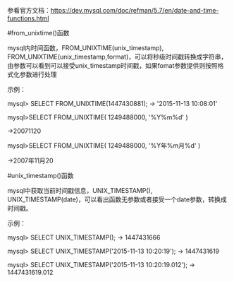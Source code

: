 参看官方文档：https://dev.mysql.com/doc/refman/5.7/en/date-and-time-functions.html

#from_unixtime()函数

mysql内时间函数，FROM_UNIXTIME(unix_timestamp), FROM_UNIXTIME(unix_timestamp,format)，可以将秒级时间戳转换成字符串，由参数可以看到可以接受unix_timestamp时间戳，如果fomat参数提供则按照格式化参数进行处理

示例：

mysql> SELECT FROM_UNIXTIME(1447430881);
-> '2015-11-13 10:08:01'

mysql>SELECT FROM_UNIXTIME( 1249488000, '%Y%m%d' )    

->20071120  

mysql>SELECT FROM_UNIXTIME( 1249488000, '%Y年%m月%d' )  

->2007年11月20

#unix_timestamp()函数

mysql中获取当前时间戳信息，UNIX_TIMESTAMP(), UNIX_TIMESTAMP(date)，可以看出函数无参数或者接受一个date参数，转换成时间戳。

示例：

mysql> SELECT UNIX_TIMESTAMP();
-> 1447431666

mysql> SELECT UNIX_TIMESTAMP('2015-11-13 10:20:19');
-> 1447431619

mysql> SELECT UNIX_TIMESTAMP('2015-11-13 10:20:19.012');
-> 1447431619.012